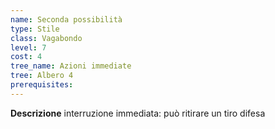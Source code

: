 ```yaml
---
name: Seconda possibilità
type: Stile
class: Vagabondo
level: 7
cost: 4
tree_name: Azioni immediate
tree: Albero 4
prerequisites: 
---
```


**Descrizione**
interruzione immediata: può ritirare un tiro difesa